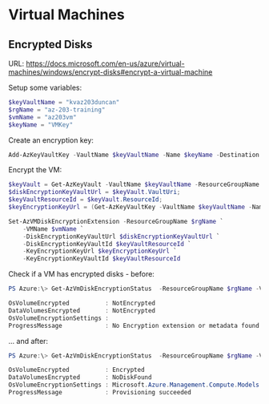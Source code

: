 # Virtual Machines

## Encrypted Disks

URL: https://docs.microsoft.com/en-us/azure/virtual-machines/windows/encrypt-disks#encrypt-a-virtual-machine

Setup some variables:

```powershell
$keyVaultName = "kvaz203duncan"
$rgName = "az-203-training"
$vmName = "az203vm"
$keyName = "VMKey"
```

Create an encryption key:

```powershell
Add-AzKeyVaultKey -VaultName $keyVaultName -Name $keyName -Destination 'Software'
```

Encrypt the VM:

```powershell
$keyVault = Get-AzKeyVault -VaultName $keyVaultName -ResourceGroupName $rgName;
$diskEncryptionKeyVaultUrl = $keyVault.VaultUri;
$keyVaultResourceId = $keyVault.ResourceId;
$keyEncryptionKeyUrl = (Get-AzKeyVaultKey -VaultName $keyVaultName -Name $keyName).Key.kid;

Set-AzVMDiskEncryptionExtension -ResourceGroupName $rgName `
    -VMName $vmName `
    -DiskEncryptionKeyVaultUrl $diskEncryptionKeyVaultUrl `
    -DiskEncryptionKeyVaultId $keyVaultResourceId `
    -KeyEncryptionKeyUrl $keyEncryptionKeyUrl `
    -KeyEncryptionKeyVaultId $keyVaultResourceId
```

Check if a VM has encrypted disks - before:

```powershell
PS Azure:\> Get-AzVmDiskEncryptionStatus  -ResourceGroupName $rgName -VMName $vmName

OsVolumeEncrypted          : NotEncrypted
DataVolumesEncrypted       : NotEncrypted
OsVolumeEncryptionSettings :
ProgressMessage            : No Encryption extension or metadata found on the VM
```

... and after:

```powershell
PS Azure:\> Get-AzVmDiskEncryptionStatus  -ResourceGroupName $rgName -VMName $vmName

OsVolumeEncrypted          : Encrypted
DataVolumesEncrypted       : NoDiskFound
OsVolumeEncryptionSettings : Microsoft.Azure.Management.Compute.Models.DiskEncryptionSettings
ProgressMessage            : Provisioning succeeded
```
